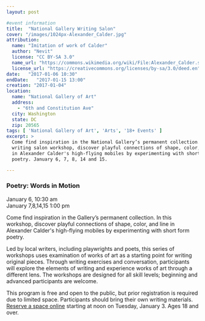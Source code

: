 ```yaml
---
layout: post

#event information
title:  "National Gallery Writing Salon"
cover: "/images/1024px-Alexander_Calder.jpg"
attribution:
  name: "Imitation of work of Calder"
  author: "Nevit"
  license: "CC BY-SA 3.0"
  name_url: "https://commons.wikimedia.org/wiki/File:Alexander_Calder.svg"
  license_url: "https://creativecommons.org/licenses/by-sa/3.0/deed.en"
date:   "2017-01-06 10:30"
endDate:   "2017-01-15 13:00"
creation: "2017-01-04"
location:
  name: "National Gallery of Art"
  address:
    - "6th and Constitution Ave"
  city: Washington
  state: DC
  zip: 20565
tags: [ 'National Gallery of Art', 'Arts', '18+ Events' ]
excerpt: >
  Come find inspiration in the National Gallery’s permanent collection. In this
  writing salon workshop, discover playful connections of shape, color, and line
  in Alexander Calder's high-flying mobiles by experimenting with short form
  poetry. January 6, 7, 8, 14 and 15.

---
```


### Poetry: Words in Motion

January 6, 10:30 am  
January 7,8,14,15 1:00 pm  

Come find inspiration in the Gallery’s permanent collection. In this workshop,
discover playful connections of shape, color, and line in Alexander Calder's
high-flying mobiles by experimenting with short form poetry.

Led by local writers, including playwrights and poets, this series of workshops
uses examination of works of art as a starting point for writing original
pieces. Through writing exercises and conversation, participants will explore
the elements of writing and experience works of art through a different lens.
The workshops are designed for all skill levels; beginning and advanced
participants are welcome.

This program is free and open to the public, but prior registration is
required due to limited space. Participants should bring their own
writing materials. [Reserve a space online](http://www.nga.gov/content/ngaweb/education/adults/writing-salon.html)
starting at noon on Tuesday, January 3. Ages 18 and over.
